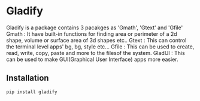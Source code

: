# Gladify

Gladify is a package contains 3 pacakges as 'Gmath', 'Gtext' and 'Gfile'
Gmath : It have built-in functions for finding area or perimeter of a 2d shape, volume or surface area of 3d shapes etc..
Gtext : This can control the terminal level apps' bg, bg, style etc...
Gfile : This can be used to create, read, write, copy, paste and more to the filesof the system.
GladUI : This can be used to make GUI(Graphical User Interface) apps more easier.

## Installation

```sh
pip install gladify